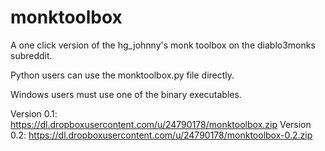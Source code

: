 monktoolbox
===========

A one click version of the hg_johnny's monk toolbox on the diablo3monks subreddit.

Python users can use the monktoolbox.py file directly.

Windows users must use one of the binary executables.  

Version 0.1: https://dl.dropboxusercontent.com/u/24790178/monktoolbox.zip
Version 0.2: https://dl.dropboxusercontent.com/u/24790178/monktoolbox-0.2.zip
